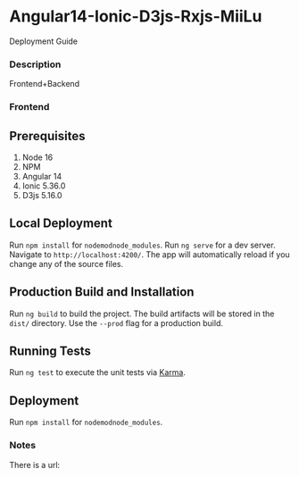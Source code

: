 # Angular14-Ionic-D3js-Rxjs-MiiLu 
Deployment Guide

### Description
Frontend+Backend

### Frontend
## Prerequisites
1. Node 16
2. NPM
3. Angular 14
4. Ionic 5.36.0
5. D3js 5.16.0

## Local Deployment
Run `npm install` for `nodemodnode_modules`. 
Run `ng serve` for a dev server. 
Navigate to `http://localhost:4200/`. 
The app will automatically reload if you change any of the source files.

## Production Build and Installation
Run `ng build` to build the project. 
The build artifacts will be stored in the `dist/` directory. Use the `--prod` flag for a production build.
 
## Running Tests
Run `ng test` to execute the unit tests via [Karma](https://karma-runner.github.io).
 

## Deployment
Run `npm install` for `nodemodnode_modules`.  

### Notes
There is a url: 
